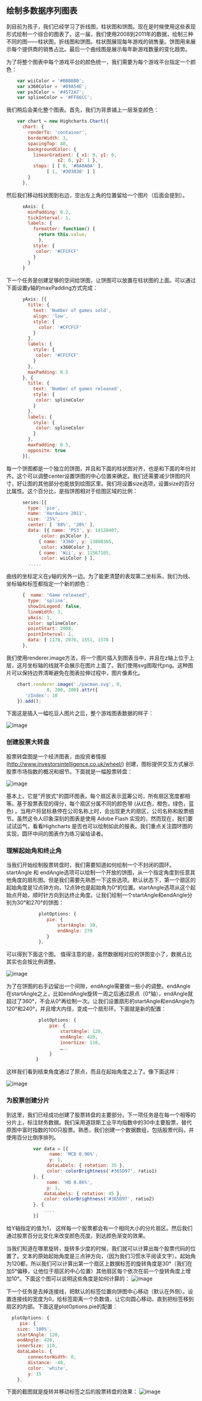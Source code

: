 ## 绘制多数据序列图表

到目前为孩子，我们已经学习了折线图，柱状图和饼图。现在是时候使用这些表现形式绘制一个综合的图表了。这一届，我们使用2008到2011年的数据，绘制三种不同的图——柱状图，折线图和饼图。柱状图展现每年游戏的销售量。饼图用来展示每个提供商的销售占比。最后一个曲线图是展示每年新游戏数量的变化趋势。

为了将整个图表中每个游戏平台的颜色统一，我们需要为每个游戏平台指定一个颜色：
```javascript
    var wiiColor = '#BBBBBB';
    var x360Color = '#89A54E';
    var ps3Color = '#4572A7';
    var splineColor = '#FF66CC';
```

我们稍后会美化整个图表。首先，我们为背景铺上一层渐变颜色：
```javascript
    var chart = new Highcharts.Chart({
      chart: {
        renderTo: 'container',        
        borderWidth: 1,
        spacingTop: 40,
        backgroundColor: {
          linearGradient: { x1: 0, y1: 0, 
                   x2: 0, y2: 1 },
          stops: [ [ 0, '#0A0A0A' ],
               [ 1, '#303030' ] ]
        }
      },
```

然后我们移动柱状图到右边，空出左上角的位置留给一个图片（后面会提到）。

```javascript
      xAxis: {
        minPadding: 0.2,
        tickInterval: 1,
        labels: {
          formatter: function() {            
            return this.value;
            },  
          style: {
           color: '#CFCFCF'
          } 
        }
      }
```

下一个任务是创建足够的空间给饼图，让饼图可以放置在柱状图的上面。可以通过下面设置y轴的maxPadding方式完成：

```javascript
      yAxis: [{
        title: {
          text: 'Number of games sold',
          align: 'low',
          style: {           
            color: '#CFCFCF'
          }
        },
        labels: {
          style: {
           color: '#CFCFCF'
          }
        },
        maxPadding: 0.5
      }, {
        title: {
          text: 'Number of games released',
          style: {           
           color: splineColor
          } 
        },
        labels: {
          style: {
           color: splineColor
          } 
        },
        maxPadding: 0.5,
        opposite: true
      }],
```

每一个饼图都是一个独立的饼图，并且和下面的柱状图对齐，也是和下面的年份对齐。这个可以调整center设置饼图的中心位置来确定。我们还需要减少饼图的尺寸，好让图的其他部分也能放到绘图区里。我们将设置size选项，设置size的百分比属性。这个百分比，是指饼图相对于绘图区域的比例：

```javascript
      series:[{
        type: 'pie',
        name: 'Hardware 2011',
        size: '25%',
        center: [ '88%', '20%' ],
        data: [{ name: 'PS3', y: 14128407, 
             color: ps3Color }, 
            { name: 'X360', y: 13808365, 
             color: x360Color }, 
            { name: 'Wii', y: 11567105, 
             color: wiiColor } ],
        .....
```

曲线的坐标定义在y轴的另外一边。为了能更清楚的表现第二坐标系，我们为线、坐标轴和标签都指定一个新的颜色：
```javascript
      {  name: "Game released",
        type: 'spline',
        showInLegend: false,
        lineWidth: 3,
        yAxis: 1,
        color: splineColor,
        pointStart: 2008, 
        pointInterval: 1,
        data: [ 1170, 2076, 1551, 1378 ]
      }, 
```

我们使用renderer.image方法，将一个图片插入到图表当中，并且在z轴上位于上层，这月坐标轴的线就不会展示在图片上面了。我们使用svg图取代png。这种图片可以保持边界清晰避免在图表拉伸过程中，图片像素化。

```javascript
    chart.renderer.image('./pacman.svg', 0,
               0, 200, 200).attr({
       'zIndex': 10 
    }).add();
```

下面这是插入一幅吃豆人图片之后，整个游戏图表数据的样子：

![image](images/05_07.png)

### 创建股票大转盘
股票转盘图是一个经济图表，由投资者情报 (http://www.investorsintelligence.co.uk/wheel/) 创建，图标提供交互方式展示股票市场指数的概况和细节。下面就是一幅股票转盘：
 
![image](images/05_10.png)

基本上，它是"开放式"的圆环图表。每个扇区表示蓝筹公司，所有扇区宽度都相等。基于股票表现的得分，每个扇区分属不同的颜色带 (从红色，橙色，绿色，蓝色) 。当用户将鼠标悬停在公司名称上时，会出现更大的扇区，公司名称和股票细节。虽然这令人印象深刻的图表是使用 Adobe Flash 实现的，然而现在，我们要试试运气，看看Highcharts 是否也可以绘制如此的报表。我们重点关注圆环图的实现，圆环中间的图表作为练习留给读者。

### 理解起始角和终止角

当我们开始绘制股票转盘时，我们需要知道如何绘制一个不封闭的圆环。startAngle 和 endAngle选项可以绘制一个开放的饼图，从一个指定角度到任意其他角度的扇形图。但是我们需要先熟悉一下这些选项。默认状态下，第一个扇区的起始角度是12点钟方向，12点钟也是起始角为0°的位置。startAngle选项从这个起始点开始，顺时针方向到达终止角度。让我们绘制一个startAngle和endAngle分别为30°和270°的饼图：
```javascript
            plotOptions: {
               pie: {
                   startAngle: 30,
                   endAngle: 270 
               }
            },
```

可以得到下面这个图。 值得注意的是，虽然数据相对应的饼图变小了，数据占比其实也会按比例调整。
 
![image](images/05_11.png)

为了在饼图的右手边留出一个间隙，endAngle需要做一些小的调整。endAngle在startAngle之上，比如endAngle旋转一周之后通过原点（0°轴），endAngle就超过了360°，不会从0°再绘制一次。让我们设置扇形的startAngle和endAngle为120°和240°，并且增大内径，变成一个扇形环。下面就是新的配置：

```javascript
            plotOptions: {
                pie: {
                    startAngle: 120,
                    endAngle: 420,
                    innerSize: 110,
                    …..
                }
           } 
```

这样我们看到结束角度通过了原点，而且在起始角度之上了。像下面这样：

![image](images/05_12.png)

### 为股票创建分片

到这里，我们已经成功创建了股票转盘的主要部分。下一项任务是在每一个相等的分片上，标注财务数据。我们采用道琼斯工业平均指数中的30中主要股票，替代原图中富时指数的100只股票。熟悉，我们创建一个数据数组，包括股票代码，并使用百分比倒序排列。

```javascript 
          var data = [{
                name: 'MCD 0.96%',
                y: 1,
               dataLabels: { rotation: 35 },
               color: colorBrightness('#365D97', ratio1)
          }, {
               name: 'HD 0.86%',
               y: 1,
              dataLabels: { rotation: 45 },
              color: colorBrightness('#365D97', ratio2)
          }, {
              ....
          }]
```

给Y轴指定的值为1， 这样每一个股票都会有一个相同大小的分片扇区。然后我们通过股票百分比变化来改变颜色亮度，到达颜色渐变的效果。

当我们知道在哪里旋转，旋转多少度的时候，我们就可以计算出每个股票代码的位置了。文本的原始起始角度是三点钟方向，（因为我们习惯水平阅读文字）。起始角为120都，所以我们可以计算出第一个扇区上数据标签的旋转角度是30°（我们在加5°偏移，让他位于扇区的中心位置）其他扇区每个依次在前一个旋转角度上增加10°。下面这个图可以说明这些角度是如何计算的：
![image](images/05_13.png)

下一个任务是去掉连接线，把默认的标签位置向饼图中心移动（默认在外侧）。设置连接线的宽度为0，给标签距离一个负数值，让它向圆心移动，直到把标签移到扇区的内部。下面这是plotOptions.pie的配置：

```javascript
  plotOptions: {
     pie: {
    size: '100%',
    startAngle: 120,
    endAngle: 420,
    innerSize: 110,
    dataLabels: {
        connectorWidth: 0,
        distance: -40,
        color: 'white',
        y: 15
    },
```

下面的截图就是旋转并移动标签之后的股票转盘的效果：
![image](images/05_14.png)
